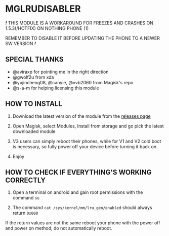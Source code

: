 MGLRUDISABLER
=
***!***
THIS MODULE IS A WORKAROUND FOR FREEZES AND CRASHES ON 1.5.3(/HOTFIX) ON NOTHING PHONE (1)

REMEMBER TO DISABLE IT BEFORE UPDATING THE PHONE TO A NEWER SW VERSION
***!***

SPECIAL THANKS
-
* @aviraxp for pointing me in the right direction
* @gwolf2u from xda
* @yujincheng08, @canyie, @vvb2060 from Magisk's repo
* @s-a-m for helping licensing this module


HOW TO INSTALL
-
1. Download the latest version of the module from the [releases page](https://github.com/LukeSkyD/NP1-MGLRU-FIX/releases)

2. Open Magisk, select Modules, Install from storage and go pick the latest downloaded module

3. V3 users can simply reboot their phones, while for V1 and V2 cold boot is necessary, so fully power off your device before turning it back on.

4. Enjoy


HOW TO CHECK IF EVERYTHING'S WORKING CORRECTLY
-
1. Open a terminal on android and gain root permissions with the command
```su```

2. The command ```cat /sys/kernel/mm/lru_gen/enabled``` should always return ```0x000```

If the return values are not the same reboot your phone with the power off and power on method, do not automatically reboot.
